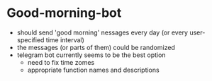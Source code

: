 # Good-morning-bot
- should send 'good morning' nessages every day (or every user-specified time interval)
- the messages (or parts of them) could be randomized
- telegram bot currently seems to be the best option
    - need to fix time zomes
    - appropriate function names and descriptions
